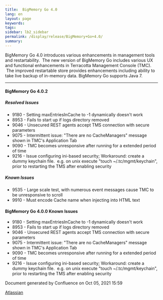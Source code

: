 ```yaml
---
title:  BigMemory Go 4.0  
lang: en
layout: page
keywords:
tags:
sidebar: lb2_sidebar
permalink: /display/release/BigMemory+Go+4.0/
summary:
---
```


BigMemory Go 4.0 introduces various enhancements in management tools and restartability.  The new version of BigMemory Go includes various UX and functional enhancements in Terracotta Management Console (TMC).  The improved restartable store provides enhancements including ability to take live backup of in-memory data. BigMemory Go supports Java 7. 

* * *

#### BigMemory Go 4.0.2

##### Resolved Issues

*   9180 - Setting maxEntriesInCache to -1 dynamically doesn't work
*   8953 - Fails to start up if logs directory removed
*   9046 - Unsecured REST agents accept TMS connection with secure parameters
*   9075 - Intermittent issue: "There are no CacheManagers" message shown in TMC's Application Tab
*   9090 - TMC becomes unresponsive after running for a extended period of time
*   9216 - Issue configuring ini-based security; Workaround: create a dummy keychain file.  e.g. on unix execute "touch ~/.tc/mgmt/keychain", prior to restarting the TMS after enabling security

##### Known Issues

*   9535 - Large scale test, with numerous event messages cause TMC to be unresponsive to scroll
*   9910 - Must encode Cache name when injecting into HTML text  
      
    

#### BigMemory Go 4.0.0 Known Issues

*   9180 - Setting maxEntriesInCache to -1 dynamically doesn't work
*   8953 - Fails to start up if logs directory removed
*   9046 - Unsecured REST agents accept TMS connection with secure parameters
*   9075 - Intermittent issue: "There are no CacheManagers" message shown in TMC's Application Tab
*   9090 - TMC becomes unresponsive after running for a extended period of time
*   9216 - Issue configuring ini-based security; Workaround: create a dummy keychain file.  e.g. on unix execute "touch ~/.tc/mgmt/keychain", prior to restarting the TMS after enabling security

Document generated by Confluence on Oct 05, 2021 15:59

[Atlassian](http://www.atlassian.com/)
